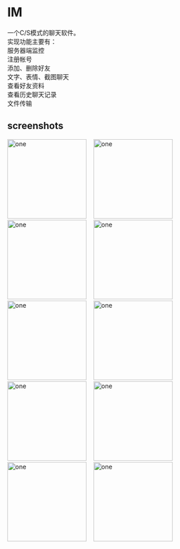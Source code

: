 # IM
一个C/S模式的聊天软件。</br>
实现功能主要有：</br>
	服务器端监控</br>
	注册帐号</br>
	添加、删除好友</br>
	文字、表情、截图聊天</br>
	查看好友资料</br>
	查看历史聊天记录</br>
	文件传输</br>

screenshots
-----------------------
<img alt="one" src="https://raw.github.com/charsdavy/IM-Chat/master/screenshots/s1.png" width="180">
&nbsp;&nbsp;
<img alt="one" src="https://raw.github.com/charsdavy/IM-Chat/master/screenshots/s2.png" width="180">
&nbsp;&nbsp;
<img alt="one" src="https://raw.github.com/charsdavy/IM-Chat/master/screenshots/s3.png" width="180">
&nbsp;&nbsp;
<img alt="one" src="https://raw.github.com/charsdavy/IM-Chat/master/screenshots/c1.png" width="180">
&nbsp;&nbsp;
<img alt="one" src="https://raw.github.com/charsdavy/IM-Chat/master/screenshots/c2.png" width="180">
&nbsp;&nbsp;
<img alt="one" src="https://raw.github.com/charsdavy/IM-Chat/master/screenshots/c3.png" width="180">
&nbsp;&nbsp;
<img alt="one" src="https://raw.github.com/charsdavy/IM-Chat/master/screenshots/c4.png" width="180">
&nbsp;&nbsp;
<img alt="one" src="https://raw.github.com/charsdavy/IM-Chat/master/screenshots/c6.png" width="180">
&nbsp;&nbsp;
<img alt="one" src="https://raw.github.com/charsdavy/IM-Chat/master/screenshots/c7.png" width="180">
&nbsp;&nbsp;
<img alt="one" src="https://raw.github.com/charsdavy/IM-Chat/master/screenshots/c5.png" width="180">
&nbsp;&nbsp;
